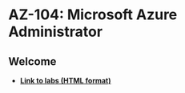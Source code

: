 # AZ-104: Microsoft Azure Administrator

## Welcome

- **[Link to labs (HTML format)](https://acethecloud.com/AZ-104.github.io)**